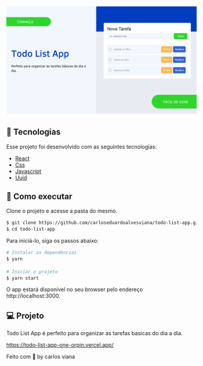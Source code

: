 <h1 align="center">
    <img alt="Todo List App" src="public/app.png" />
</h1>



## 🧪 Tecnologias

Esse projeto foi desenvolvido com as seguintes tecnologias:

- [React](https://reactjs.org)
- [Css](https://developer.mozilla.org/pt-BR/docs/Web/CSS)
- [Javascript](https://www.javascript.com/)
- [Uuid](https://github.com/uuidjs/uuid)

## 🚀 Como executar

Clone o projeto e acesse a pasta do mesmo.

```bash
$ git clone https://github.com/carloseduardoalvesviana/todo-list-app.git
$ cd todo-list-app
```

Para iniciá-lo, siga os passos abaixo:
```bash
# Instalar as dependências
$ yarn

# Iniciar o projeto
$ yarn start
```
O app estará disponível no seu browser pelo endereço http://localhost:3000.

## 💻 Projeto

Todo List App é perfeito para organizar as tarefas basicas do dia a dia.

https://todo-list-app-one-orpin.vercel.app/


Feito com 💜 by carlos viana
